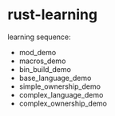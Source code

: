 # rust-learning
learning sequence:
- mod_demo
- macros_demo
- bin_build_demo
- base_language_demo
- simple_ownership_demo
- complex_language_demo
- complex_ownership_demo